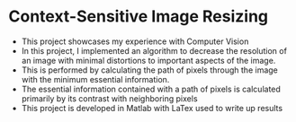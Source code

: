 # Context-Sensitive Image Resizing
- This project showcases my experience with Computer Vision
- In this project, I implemented an algorithm to decrease the resolution of an image with minimal distortions to important aspects of the image.
- This is performed by calculating the path of pixels through the image with the minimum essential information.
- The essential information contained with a path of pixels is calculated primarily by its contrast with neighboring pixels
- This project is developed in Matlab with LaTex used to write up results
